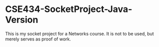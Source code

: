 # CSE434-SocketProject-Java-Version

This is my socket project for a Networks course.  It is not to be used, but merely serves as proof of work.
